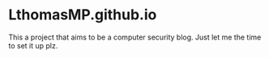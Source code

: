 # LthomasMP.github.io

This a project that aims to be a computer security blog. Just let me the time to set it up plz.
